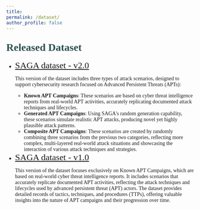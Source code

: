 ```yaml
---
title: 
permalink: /dataset/
author_profile: false
---
```


<!-- <strong style="color: #2F4F4F; font-family: 'Work Sans'; font-weight: bold;font-size:40px">Released Dataset</strong> -->
<h1 style= "color:#2F4F4F; font-family: 'Work Sans'; margin-top: 1em !important;">Released Dataset</h1>
<ul>
  <li>
    <a href="https://kkkk16.github.io/dataset/v1" target="_self" style="font-family: 'Work Sans'; font-size:24px;">SAGA dataset - v2.0</a><br>    
    <p style="font-family: 'Work Sans';">This version of the dataset includes three types of attack scenarios, designed to support cybersecurity research focused on Advanced Persistent Threats (APTs):</p>
    <ul>
      <li style="font-family: 'Work Sans';"><strong>Known APT Campaigns</strong>: These scenarios are based on cyber threat intelligence reports from real-world APT activities, accurately replicating documented attack techniques and lifecycles.</li>
      <li style="font-family: 'Work Sans';"><strong>Generated APT Campaigns</strong>: Using SAGA's random generation capability, these scenarios simulate realistic APT attacks, producing novel yet highly plausible attack patterns.</li>
      <li style="font-family: 'Work Sans';"><strong>Composite APT Campaigns</strong>: These scenarios are created by randomly combining three scenarios from the previous two categories, reflecting more complex, multi-layered real-world attack situations and showcasing the interaction of various attack techniques and strategies.</li>
    </ul>
  </li>
  <li>
    <a href="https://kkkk16.github.io/dataset/v1" target="_self" style="font-family: 'Work Sans'; font-size:24px;">SAGA dataset - v1.0</a><br>
    <p style="font-family: 'Work Sans';">This version of the dataset focuses exclusively on Known APT Campaigns, which are based on real-world cyber threat intelligence reports. It includes scenarios that accurately replicate documented APT activities, reflecting the attack techniques and lifecycles used by advanced persistent threat (APT) actors. The dataset provides detailed records of tactics, techniques, and procedures (TTPs), offering valuable insights into the nature of APT campaigns and their progression over time.</p>
  </li>
</ul>


